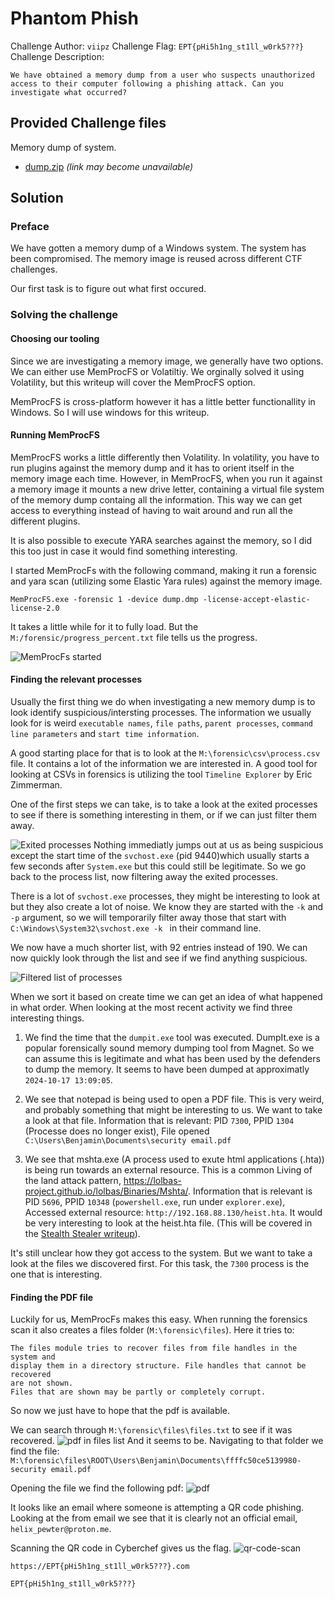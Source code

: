 # Phantom Phish
Challenge Author: `viipz`
Challenge Flag: `EPT{pHi5h1ng_st1ll_w0rk5???}`
Challenge Description:
```
We have obtained a memory dump from a user who suspects unauthorized access to their computer following a phishing attack. Can you investigate what occurred?
```

## Provided Challenge files
Memory dump of system.
- [dump.zip](https://platform.ept.gg/api/challenge/phantomphish/file) *(link may become unavailable)*


## Solution
### Preface
We have gotten a memory dump of a Windows system. The system has been compromised. The memory image is reused across different CTF challenges.

Our first task is to figure out what first occured.

### Solving the challenge
#### Choosing our tooling
Since we are investigating a memory image, we generally have two options. We can either use MemProcFS or Volatiltiy. We orginally solved it using Volatility, but this writeup will cover the MemProcFS option.

MemProcFS is cross-platform however it has a little better functionallity in Windows. So I will use windows for this writeup.

#### Running MemProcFS
MemProcFS works a little differently then Volatility. In volatility, you have to run plugins against the memory dump and it has to orient itself in the memory image each time. However, in MemProcFS, when you run it against a memory image it mounts a new drive letter, containing a virtual file system of the memory dump containg all the information. This way we can get access to everything instead of having to wait around and run all the different plugins.

It is also possible to execute YARA searches against the memory, so I did this too just in case it would find something interesting.

I started MemProcFs with the following command, making it run a forensic and yara scan (utilizing some Elastic Yara rules) against the memory image.
```
MemProcFS.exe -forensic 1 -device dump.dmp -license-accept-elastic-license-2.0
```
It takes a little while for it to fully load. But the `M:/forensic/progress_percent.txt` file tells us the progress.

![MemProcFs started](img/memprocfs-start.png)

#### Finding the relevant processes
Usually the first thing we do when investigating a new memory dump is to look identify suspicious/intersting processes. The information we usually look for is weird `executable names`, `file paths`, `parent processes`, `command line parameters` and `start time information`.


A good starting place for that is to look at the `M:\forensic\csv\process.csv` file. It contains a lot of the information we are interested in. A good tool for looking at CSVs in forensics is utilizing the tool `Timeline Explorer` by Eric Zimmerman.

One of the first steps we can take, is to take a look at the exited processes to see if there is something interesting in them, or if we can just filter them away.

![Exited processes](img/exited-processes.png)
Nothing immediatly jumps out at us as being suspicious except the start time of the `svchost.exe` (pid 9440)which usually starts a few seconds after `System.exe` but this could still be legitimate. So we go back to the process list, now filtering away the exited processes.

There is a lot of `svchost.exe` processes, they might be interesting to look at but they also create a lot of noise. We know they are started with the `-k` and `-p` argument, so we will temporarily filter away those that start with `C:\Windows\System32\svchost.exe -k ` in their command line.

We now have a much shorter list, with 92 entries instead of 190. We can now quickly look through the list and see if we find anything suspicious.

![Filtered list of processes](img/filtered-list-of-processes.png)

When we sort it based on create time we can get an idea of what happened in what order. When looking at the most recent activity we find three interesting things.
1. We find the time that the `dumpit.exe` tool was executed. DumpIt.exe is a popular forensically sound memory dumping tool from Magnet. So we can assume this is legitimate and what has been used by the defenders to dump the memory. It seems to have been dumped at approximatly `2024-10-17 13:09:05`.

2. We see that notepad is being used to open a PDF file. This is very weird, and probably something that might be interesting to us. We want to take a look at that file. 
Information that is relevant: PID `7300`, PPID `1304` (Processe does no longer exist), File opened `C:\Users\Benjamin\Documents\security email.pdf`

3. We see that mshta.exe (A process used to exute html applications (.hta)) is being run towards an external resource. This is a common Living of the land attack pattern, https://lolbas-project.github.io/lolbas/Binaries/Mshta/. Information that is relevant is PID `5696`, PPID `10348` (`powershell.exe`, run under `explorer.exe`), Accessed external resource: `http://192.168.88.130/heist.hta`. It would be very interesting to look at the heist.hta file. (This will be covered in the [Stealth Stealer writeup](../../Stealth%20Stealer/NorskeNøkkelsnikere-SimenBai/README.md)). 

It's still unclear how they got access to the system. But we want to take a look at the files we discovered first. For this task, the `7300` process is the one that is interesting.

#### Finding the PDF file
Luckily for us, MemProcFs makes this easy. When running the forensics scan it also creates a files folder (`M:\forensic\files`). Here it tries to:
```
The files module tries to recover files from file handles in the system and  
display them in a directory structure. File handles that cannot be recovered 
are not shown.                                                               
Files that are shown may be partly or completely corrupt.                    
```
So now we just have to hope that the pdf is available.

We can search through `M:\forensic\files\files.txt` to see if it was recovered.
![pdf in files list](img/file-list.png)
And it seems to be. Navigating to that folder we find the file:
`M:\forensic\files\ROOT\Users\Benjamin\Documents\ffffc50ce5139980-security email.pdf`

Opening the file we find the following pdf:
![pdf](img/pdf.png)

It looks like an email where someone is attempting a QR code phishing. Looking at the from email we see that it is clearly not an official email, `helix_pewter@proton.me`.

Scanning the QR code in Cyberchef gives us the flag.
![qr-code-scan](img/qr-code-scan.png)

`https://EPT{pHi5h1ng_st1ll_w0rk5???}.com`

`EPT{pHi5h1ng_st1ll_w0rk5???}`